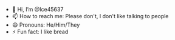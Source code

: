 - 👋 Hi, I’m @Ice45637
- 📫 How to reach me: Please don't, I don't like talking to people
- 😄 Pronouns: He/Him/They
- ⚡ Fun fact: I like bread
<!---
Ice45637/Ice45637 is a ✨ special ✨ repository because its `README.md` (this file) appears on your GitHub profile.
You can click the Preview link to take a look at your changes.
--->
